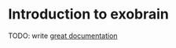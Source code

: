 # Introduction to exobrain

TODO: write [great documentation](http://jacobian.org/writing/what-to-write/)
